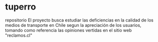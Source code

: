 # tuperro
repositorio
El proyecto busca estudiar las deficiencias en la calidad de los medios de transporte en Chile segun la apreciación de los usuarios, tomando como referencia las opiniones vertidas en el sitio web "reclamos.cl" 
